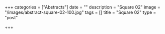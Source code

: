 +++
categories = ["Abstracts"]
date = ""
description = "Square 02"
image = "/images/abstract-square-02-100.jpg"
tags = []
title = "Square 02"
type = "post"

+++
